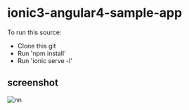 # ionic3-angular4-sample-app

To run this source:

* Clone this git
* Run 'npm install'
* Run 'ionic serve -l'

## screenshot

![nn](https://user-images.githubusercontent.com/12325386/29620898-d8f28c1c-8851-11e7-8db0-7d3c61246034.JPG)
